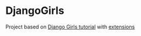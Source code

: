 # DjangoGirls
Project based on [Django Girls tutorial](https://tutorial.djangogirls.org/en/) with [extensions](https://djangogirls.gitbooks.io/django-girls-tutorial-extensions/content/en/)
